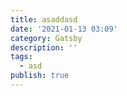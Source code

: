 ```yaml
---
title: asaddasd
date: '2021-01-13 03:09'
category: Gatsby
description: ''
tags:
  - asd
publish: true
---
```



